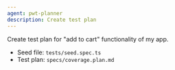 ```yaml
---
agent: pwt-planner
description: Create test plan
---
```


Create test plan for "add to cart" functionality of my app.

- Seed file: `tests/seed.spec.ts`
- Test plan: `specs/coverage.plan.md`
